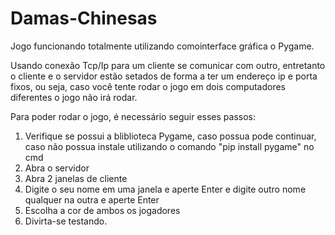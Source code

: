 # Damas-Chinesas

Jogo funcionando totalmente utilizando comointerface gráfica o Pygame.

Usando conexão Tcp/Ip para um cliente se comunicar com outro, entretanto o cliente e o servidor estão setados de forma a ter um endereço ip e porta fixos, ou seja, caso você tente rodar o jogo em dois computadores diferentes o jogo não irá rodar.

Para poder rodar o jogo, é necessário seguir esses passos:
1.  Verifique se possui a bliblioteca Pygame, caso possua pode continuar, caso não possua instale utilizando o comando "pip install pygame" no cmd
2.  Abra o servidor
3.  Abra 2 janelas de cliente
4.  Digite o seu nome em uma janela e aperte Enter e digite outro nome qualquer na outra e aperte Enter
5.  Escolha a cor de ambos os jogadores
6.  Divirta-se testando.
